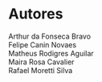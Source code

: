 # Autores
Arthur da Fonseca Bravo  <br>
Felipe Canin Novaes <br>
Matheus Rodigres Aguilar <br>
Maira Rosa Cavalier <br>
Rafael Moretti Silva <br>
